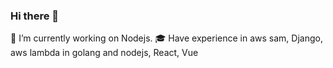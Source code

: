 ### Hi there 👋

🔭 I’m currently working on Nodejs.
🎓 Have experience in aws sam, Django, aws lambda in golang and nodejs, React, Vue

<!--
**Nitheesh-Iderize/Nitheesh-Iderize** is a ✨ _special_ ✨ repository because its `README.md` (this file) appears on your GitHub profile.

Here are some ideas to get you started:

- 🔭 I’m currently working on ...
- 🌱 I’m currently learning ...
- 👯 I’m looking to collaborate on ...
- 🤔 I’m looking for help with ...
- 💬 Ask me about ...
- 📫 How to reach me: ...
- 😄 Pronouns: ...
- ⚡ Fun fact: ...
-->
